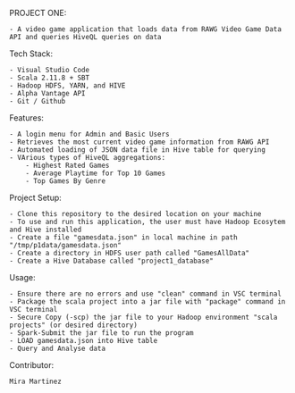 PROJECT ONE:
    
    - A video game application that loads data from RAWG Video Game Data API and queries HiveQL queries on data

Tech Stack: 


    - Visual Studio Code
    - Scala 2.11.8 + SBT
    - Hadoop HDFS, YARN, and HIVE
    - Alpha Vantage API
    - Git / Github

Features:


    - A login menu for Admin and Basic Users
    - Retrieves the most current video game information from RAWG API
    - Automated loading of JSON data file in Hive table for querying
    - VArious types of HiveQL aggregations:
        - Highest Rated Games
        - Average Playtime for Top 10 Games
        - Top Games By Genre


Project Setup:


    - Clone this repository to the desired location on your machine
    - To use and run this application, the user must have Hadoop Ecosytem and Hive installed
    - Create a file "gamesdata.json" in local machine in path "/tmp/p1data/gamesdata.json"
    - Create a directory in HDFS user path called "GamesAllData"
    - Create a Hive Database called "project1_database"

Usage:


    - Ensure there are no errors and use "clean" command in VSC terminal 
    - Package the scala project into a jar file with "package" command in VSC terminal
    - Secure Copy (-scp) the jar file to your Hadoop environment "scala projects" (or desired directory)
    - Spark-Submit the jar file to run the program
    - LOAD gamesdata.json into Hive table 
    - Query and Analyse data

Contributor:


    Mira Martinez

